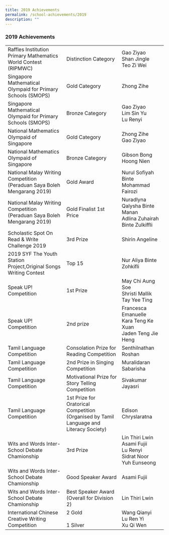 ```yaml
---
title: 2019 Achievements
permalink: /school-achievements/2019
description: ""
---
```

### 2019 Achievements

|  	|  	|  	|
|---	|---	|---	|
| Raffles Institution Primary Mathematics World Contest (RIPMWC) 	| Distinction Category 	| Gao Ziyao<br>Shan Jingle<br>Teo Zi Wei 	|
| Singapore Mathematical Olympaid for Primary Schools (SMOPS) 	| Gold Category 	| Zhong Zihe 	|
| Singapore Mathematical Olympaid for Primary Schools (SMOPS) 	| Bronze Category 	| Gao Ziyao<br>Lim Sin Yu<br>Lu Renyi 	|
| National Mathematics Olympaid of Singapore 	| Gold Category 	| Zhong Zihe<br>Gao Ziyao 	|
| National Mathematics Olympaid of Singapore 	| Bronze Category 	| Gibson Bong Hoong Nien 	|
| National Malay Writing Competition    (Peraduan Saya Boleh Mengarang 2019) 	| Gold Award 	| Nurul Sofiyah Binte Mohammad Fairozi 	|
| National Malay Writing Competition      (Peraduan Saya Boleh Mengarang 2019) 	| Gold Finalist 1st Price 	| Nuradlyna Qalysha Binte Manan<br>Adlina Zuhairah Binte Zulkiffli 	|
| Scholastic Spot On Read & Write Challenge 2019 	| 3rd Prize 	| Shirin Angeline 	|
| 2019 SYF The Youth Station Project,Original Songs Writing Contest 	| Top 15 	| Nur Aliya Binte Zohkifli 	|
| Speak UP! Competition 	| 1st Prize 	| May Chi Aung Soe<br>Shristi Mallik<br>Tay Yee Ting 	|
| Speak UP! Competition 	| 2nd prize 	| Francesca Emanuelle<br>Kara Teng Ke Xuan<br>Jaden Teng Jie Heng 	|
| Tamil Language Competition 	| Consolation Prize for Reading Competition 	| Senthilnathan Roshan 	|
| Tamil Language Competition 	| 2nd Prize in Singing Competition 	| Muralidaran Sabarisha 	|
| Tamil Language Competition 	| Motivational Prize for Story Telling Competition 	| Sivakumar Jayasri 	|
| Tamil Language Competition 	| 1st Prize for Oratorical Competition (Organised by Tamil Language and Literacy Society) 	| Edison Chryslaratna 	|
| Wits and Words Inter-School Debate Chamionship 	| 3rd Prize 	| Lin Thiri Lwin<br>Asami Fujii<br>Lu Renyi<br>Sidrat Noor<br>Yuh Eunseong 	|
| Wits and Words Inter-School Debate Chamionship 	| Good Speaker Award 	| Asami Fujii 	|
| Wits and Words Inter-School Debate Chamionship 	| Best Speaker Award (Overall for Division 2) 	| Lin Thiri Lwin 	|
| International Chinese Creative Writing Competition 	| 2 Gold<br><br>1 Silver 	| Wang Qianyi<br>Lu Ren Yi<br>Xu Qi Wen 	|
